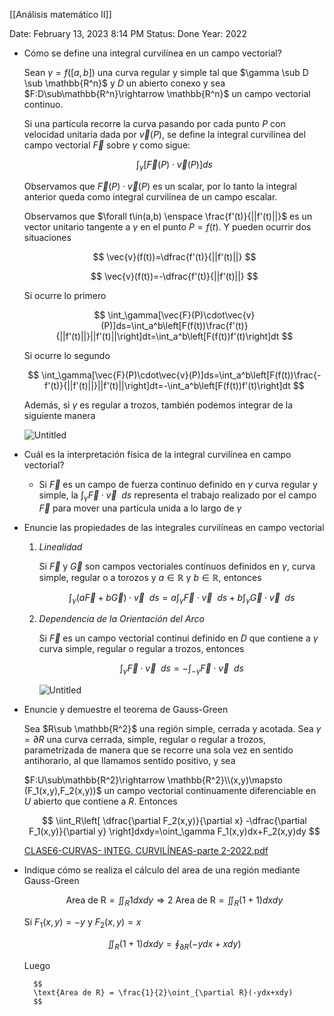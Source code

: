 [[Análisis matemático II]]

Date: February 13, 2023 8:14 PM
Status: Done
Year: 2022

- Cómo se define una integral curvilínea en un campo vectorial?
    
    Sean $\gamma =f([a,b])$ una curva regular y simple tal que $\gamma \sub D \sub \mathbb{R^n}$ y $D$ un abierto conexo y sea $F:D\sub\mathbb{R^n}\rightarrow \mathbb{R^n}$ un campo vectorial continuo.
    
    Si una partícula recorre la curva pasando por cada punto $P$ con velocidad unitaria dada por $\vec{v}(P)$, se define la integral curvilínea del campo vectorial $\vec{F}$ sobre $\gamma$ como sigue:
    
    $$
    \int_\gamma[\vec{F}(P)\cdot\vec{v}(P)]ds
    $$
    
    Observamos que $\vec{F}(P)\cdot\vec{v}(P)$ es un scalar, por lo tanto la integral anterior queda como integral curvilínea de un campo escalar.
    
    Observamos que $\forall t\in(a,b) \enspace \frac{f'(t)}{||f'(t)||}$  es un vector unitario tangente a $\gamma$ en el punto $P=f(t)$. Y pueden ocurrir dos situaciones
    
    $$
    \vec{v}(f(t))=\dfrac{f'(t)}{||f'(t)||}
    $$
    
    $$
    \vec{v}(f(t))=-\dfrac{f'(t)}{||f'(t)||}
    $$
    
    Si ocurre lo primero
    
    $$
    \int_\gamma[\vec{F}(P)\cdot\vec{v}(P)]ds=\int_a^b\left[F(f(t))\frac{f'(t)}{||f'(t)||}||f'(t)||\right]dt=\int_a^b\left[F(f(t))f'(t)\right]dt
    $$
    
    Si ocurre lo segundo
    
    $$
    \int_\gamma[\vec{F}(P)\cdot\vec{v}(P)]ds=\int_a^b\left[F(f(t))\frac{-f'(t)}{||f'(t)||}||f'(t)||\right]dt=-\int_a^b\left[F(f(t))f'(t)\right]dt
    $$
    
    Además, si $\gamma$ es regular a trozos, también podemos integrar de la siguiente manera
    
    ![Untitled](Images/Integrales%20curvilíneas%20en%20campos%20vectoriales/Untitled.png)
    
- Cuál es la interpretación física de la integral curvilínea en campo vectorial?
    - Si $\vec{F}$ es un campo de fuerza continuo definido en $\gamma$ curva regular y simple, la $\int_\gamma \vec{F}\cdot\vec{v} \enspace ds$ representa el trabajo realizado por el campo $\vec{F}$ para mover una partícula unida a lo largo de $\gamma$

- Enuncie las propiedades de las integrales curvilíneas en campo vectorial
    1. *Linealidad*
        
        Si $\vec{F}$ y $\vec{G}$ son campos vectoriales contínuos definidos en $\gamma$, curva simple, regular o a torozos y $a\in\mathbb{R}$ y $b\in\mathbb{R}$, entonces
        
        $$
        \int_\gamma(a\vec{F}+b\vec{G})\cdot\vec{v}\enspace ds=a\int_\gamma\vec{F}\cdot\vec{v}\enspace ds+ b\int_\gamma\vec{G}\cdot\vec{v}\enspace ds
        $$
        
    2. *Dependencia de la Orientación del Arco*
        
        Si $\vec{F}$ es un campo vectorial continui definido en $D$ que contiene a $\gamma$ curva simple, regular o regular a trozos, entonces
        
        $$
        \int_\gamma\vec{F}\cdot\vec{v}\enspace ds=-\int_{-\gamma}\vec{F}\cdot\vec{v}\enspace ds
        $$
        
        ![Untitled](Images/Integrales%20curvilíneas%20en%20campos%20vectoriales/Untitled%201.png)
        
- Enuncie y demuestre el teorema de Gauss-Green
    
    Sea $R\sub \mathbb{R^2}$ una región simple, cerrada y acotada. Sea $\gamma = \partial R$ una curva cerrada, simple, regular o regular a trozos, parametrizada de manera que se recorre una sola vez en sentido antihorario, al que llamamos sentido positivo, y sea
    
    $F:U\sub\mathbb{R^2}\rightarrow \mathbb{R^2}\\(x,y)\mapsto (F_1(x,y),F_2(x,y))$ un campo vectorial continuamente diferenciable en $U$ abierto que contiene a $R$. Entonces
    
    $$
    \iint_R\left[  \dfrac{\partial F_2(x,y)}{\partial x} -\dfrac{\partial F_1(x,y)}{\partial y} \right]dxdy=\oint_\gamma F_1(x,y)dx+F_2(x,y)dy
    $$
    
    [CLASE6-CURVAS- INTEG. CURVILÍNEAS-parte 2-2022.pdf](CLASE6-CURVAS-_INTEG._CURVILNEAS-parte_2-2022.pdf)
    
- Indique cómo se realiza el cálculo del area de una región mediante Gauss-Green
    
    $$
    \text{Area de R}=\iint_R1dxdy \Rightarrow 2\text{ Area de R}=\iint_R(1+1)dxdy
    $$
    
    Si $F_1(x,y)=-y$  y $F_2(x,y)=x$
    
    $$
    \iint_R(1+1)dxdy=\oint_{\partial R}(-ydx+xdy)
    $$
    
    Luego 
    
	    $$
	    \text{Area de R} = \frac{1}{2}\oint_{\partial R}(-ydx+xdy)
	    $$